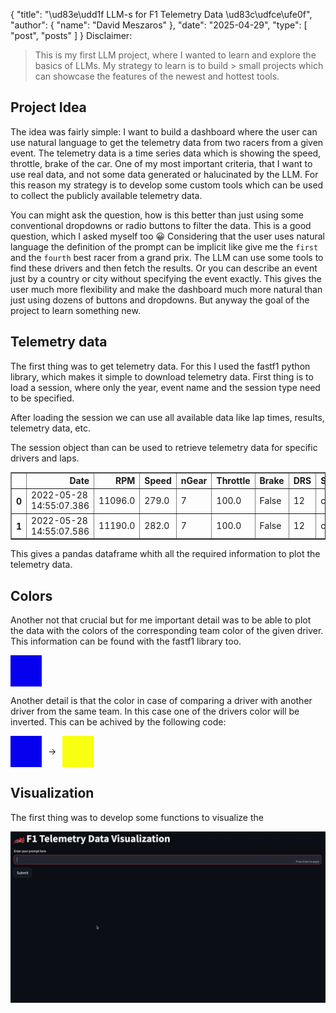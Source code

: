 {
  "title": "\ud83e\udd1f LLM-s for F1 Telemetry Data \ud83c\udfce\ufe0f",
  "author": {
    "name": "David Meszaros"
  },
  "date": "2025-04-29",
  "type": [
    "post",
    "posts"
  ]
}
Disclaimer:
> This is my first LLM project, where I wanted to learn and explore the basics of LLMs. My strategy to learn is to build > small projects which can showcase the features of the newest and hottest tools.

## Project Idea

The idea was fairly simple: I want to build a dashboard where the user can use natural language to get the telemetry data from two racers from a given event. The telemetry data is a time series data which is showing the speed, throttle, brake of the car. 
One of my most important criteria, that I want to use real data, and not some data generated or halucinated by the LLM. For this reason my strategy is to develop some custom tools which can be used to collect the publicly available telemetry data.

You can might ask the question, how is this better than just using some conventional dropdowns or radio buttons to filter the data. This is a good question, which I asked myself too 😀 Considering that the user uses natural language the definition of the prompt can be implicit like give me the `first` and the `fourth` best racer from a grand prix. The LLM can use some tools to find these drivers and then fetch the results. Or you can describe an event just by a country or city without specifying the event exactly. This gives the user much more flexibility and make the dashboard much more natural than just using dozens of buttons and dropdowns. But anyway the goal of the project to learn something new.

## Telemetry data

The first thing was to get telemetry data. For this I used the fastf1 python library, which makes it simple to download telemetry data. First thing is to load a session, where only the year, event name and the session type need to be specified.

After loading the session we can use all available data like lap times, results, telemetry data, etc.

The session object than can be used to retrieve telemetry data for specific drivers and laps.




<div>
<style scoped>
    .dataframe tbody tr th:only-of-type {
        vertical-align: middle;
    }

    .dataframe tbody tr th {
        vertical-align: top;
    }

    .dataframe thead th {
        text-align: right;
    }
</style>
<table border="1" class="dataframe">
  <thead>
    <tr style="text-align: right;">
      <th></th>
      <th>Date</th>
      <th>RPM</th>
      <th>Speed</th>
      <th>nGear</th>
      <th>Throttle</th>
      <th>Brake</th>
      <th>DRS</th>
      <th>Source</th>
      <th>Time</th>
      <th>SessionTime</th>
      <th>Distance</th>
    </tr>
  </thead>
  <tbody>
    <tr>
      <th>0</th>
      <td>2022-05-28 14:55:07.386</td>
      <td>11096.0</td>
      <td>279.0</td>
      <td>7</td>
      <td>100.0</td>
      <td>False</td>
      <td>12</td>
      <td>car</td>
      <td>0 days 00:00:00.085000</td>
      <td>0 days 01:10:06.992000</td>
      <td>6.587500</td>
    </tr>
    <tr>
      <th>1</th>
      <td>2022-05-28 14:55:07.586</td>
      <td>11190.0</td>
      <td>282.0</td>
      <td>7</td>
      <td>100.0</td>
      <td>False</td>
      <td>12</td>
      <td>car</td>
      <td>0 days 00:00:00.285000</td>
      <td>0 days 01:10:07.192000</td>
      <td>22.254167</td>
    </tr>
  </tbody>
</table>
</div>



This gives a pandas dataframe whith all the required information to plot the telemetry data.

## Colors

Another not that crucial but for me important detail was to be able to plot the data with the colors of the corresponding team color of the given driver. 
This information can be found with the fastf1 library too.


<div style="width: 50px; height: 50px; background-color: #0600ef;"></div>


Another detail is that the color in case of comparing a driver with another driver from the same team. In this case one of the drivers color will be inverted. This can be achived by the following code:



<div style="display: flex; align-items: center;">
    <div style="width: 50px; height: 50px; background-color: #0600ef;"></div>
    <div style="margin: 0 10px;">&#8594;</div>
    <div style="width: 50px; height: 50px; background-color: #F9FF10;"></div>
</div>



## Visualization

The first thing was to develop some functions to visualize the

![demo](resources/screen_recording_0.gif)
